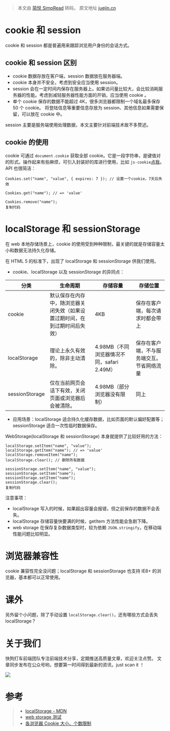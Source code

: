 > 本文由 [简悦 SimpRead](http://ksria.com/simpread/) 转码， 原文地址 [juejin.cn](https://juejin.cn/post/6844903989096497159)

cookie 和 session
================

cookie 和 session 都是普遍用来跟踪浏览用户身份的会话方式。

cookie 和 session 区别
-------------------

*   cookie 数据存放在客户端，session 数据放在服务器端。
*   cookie 本身并不安全，考虑到安全应当使用 session。
*   session 会在一定时间内保存在服务器上。如果访问量比较大，会比较消耗服务器的性能。考虑到减轻服务器性能方面的开销，应当使用 cookie 。
*   单个 cookie 保存的数据不能超过 4K，很多浏览器都限制一个域名最多保存 50 个 cookie。 将登陆信息等重要信息存放为 session、其他信息如果需要保留，可以放在 cookie 中。

session 主要是服务端使用处理数据，本文主要针对前端技术故不多赘述。

cookie 的使用
----------

cookie 可通过 `document.cookie` 获取全部 cookie。它是一段字符串，是键值对的形式。操作起来有些麻烦，可引入封装好的库进行使用，比如 `js-cookie`[点我](https://link.juejin.cn?target=https%3A%2F%2Fgithub.com%2Fjs-cookie%2Fjs-cookie "https://github.com/js-cookie/js-cookie")。API 也很简洁：

```
Cookies.set("name", "value", { expires: 7 }); // 设置一个cookie，7天后失效

Cookies.get("name"); // => 'value'

Cookies.remove("name");
复制代码
```

localStorage 和 sessionStorage
=============================

在 web 本地存储场景上，cookie 的使用受到种种限制，最关键的就是存储容量太小和数据无法持久化存储。

在 HTML 5 的标准下，出现了 localStorage 和 sessionStorage 供我们使用。

*   cookie、localStorage 以及 sessionStorage 的异同点：

<table><thead><tr><th>分类</th><th>生命周期</th><th>存储容量</th><th>存储位置</th></tr></thead><tbody><tr><td>cookie</td><td>默认保存在内存中，随浏览器关闭失效（如果设置过期时间，在到过期时间后失效）</td><td>4KB</td><td>保存在客户端，每次请求时都会带上</td></tr><tr><td>localStorage</td><td>理论上永久有效的，除非主动清除。</td><td>4.98MB（不同浏览器情况不同，safari 2.49M）</td><td>保存在客户端，不与服务端交互。节省网络流量</td></tr><tr><td>sessionStorage</td><td>仅在当前网页会话下有效，关闭页面或浏览器后会被清除。</td><td>4.98MB（部分浏览器没有限制）</td><td>同上</td></tr></tbody></table>

*   应用场景：localStorage 适合持久化缓存数据，比如页面的默认偏好配置等；sessionStorage 适合一次性临时数据保存。

WebStorage(localStorage 和 sessionStorage) 本身就提供了比较好用的方法：

```
localStorage.setItem("name", "value");
localStorage.getItem("name"); // => 'value'
localStorage.removeItem("name");
localStorage.clear(); // 删除所有数据

sessionStorage.setItem("name", "value");
sessionStorage.setItem("name");
sessionStorage.setItem("name");
sessionStorage.clear();
复制代码
```

注意事项：

*   localStorage 写入的时候，如果超出容量会报错，但之前保存的数据不会丢失。
*   localStorage 存储容量快要满的时候，getItem 方法性能会急剧下降。
*   web storage 在保存复杂数据类型时，较为依赖 `JSON.stringify`，在移动端性能问题比较明显。

浏览器兼容性
======

cookie 兼容性完全没问题；localStorage 和 sessionStorage 也支持 IE8+ 的浏览器，基本都可以正常使用。

课外
==

另外留个小问题，除了手动设置 `localStorage.clear()`，还有哪些方式会丢失 localStorage？

关于我们
====

快狗打车前端团队专注前端技术分享，定期推送高质量文章，欢迎关注点赞。 文章同步发布在公众号哟，想要第一时间得到最新的资讯，just scan it ！

![](https://p1-jj.byteimg.com/tos-cn-i-t2oaga2asx/gold-user-assets/2019/8/1/16c4b4b60b303649~tplv-t2oaga2asx-zoom-in-crop-mark:4536:0:0:0.awebp)

参考
==

> *   [localStorage - MDN](https://link.juejin.cn?target=https%3A%2F%2Fdeveloper.mozilla.org%2Fzh-CN%2Fdocs%2FWeb%2FAPI%2FWindow%2FlocalStorage "https://developer.mozilla.org/zh-CN/docs/Web/API/Window/localStorage")
> *   [web storage 测试](https://link.juejin.cn?target=http%3A%2F%2Fdev-test.nemikor.com%2Fweb-storage%2Fsupport-test%2F "http://dev-test.nemikor.com/web-storage/support-test/")
> *   [各浏览器 Cookie 大小、个数限制](https://link.juejin.cn?target=https%3A%2F%2Fwww.cnblogs.com%2Fhenryhappier%2Farchive%2F2011%2F03%2F03%2F1969564.html "https://www.cnblogs.com/henryhappier/archive/2011/03/03/1969564.html")